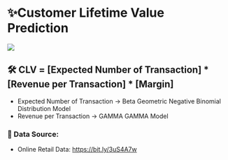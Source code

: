 # ✨Customer Lifetime Value Prediction
![](https://www.google.com/url?sa=i&url=https%3A%2F%2Fteamroboboogie.com%2F&psig=AOvVaw2RT_-4nLZ0RKngGegOLul-&ust=1633805857301000&source=images&cd=vfe&ved=0CAsQjRxqFwoTCIiNo6C_u_MCFQAAAAAdAAAAABAD)


##  🛠 CLV = [Expected Number of Transaction] * [Revenue per Transaction] * [Margin]
- Expected Number of Transaction -> Beta Geometric Negative Binomial Distribution Model
- Revenue per Transaction -> GAMMA GAMMA Model

### 🚀 Data Source:
- Online Retail Data: https://bit.ly/3uS4A7w

